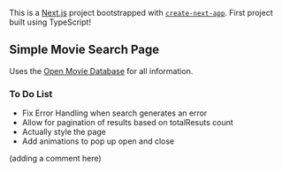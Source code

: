 This is a [Next.js](https://nextjs.org/) project bootstrapped with [`create-next-app`](https://github.com/vercel/next.js/tree/canary/packages/create-next-app).
First project built using TypeScript! 

## Simple Movie Search Page

Uses the [Open Movie Database](https://www.omdbapi.com/) for all information. 

### To Do List
- Fix Error Handling when search generates an error 
- Allow for pagination of results based on totalResuts count
- Actually style the page 
- Add animations to pop up open and close 

(adding a comment here)